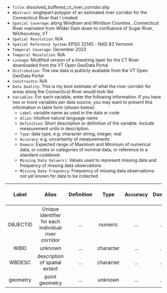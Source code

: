 - `Title`: dissolved_buffered_ct_river_corridor.shp
- `Abstract`: singlepart polygon of an estimated river corridor for the Connecticut River that I created
- `Spatial Coverage`: along Windham and Windson Counties...Connecticut River mainstem from Wilder Dam down to confluence of Sugar River, NH/Ascutney, VT
- `Spatial Resolution`: N/A
- `Spatial Reference System`: EPSG 32145 - NAD 83 Vermont
- `Temporal Coverage`: December 2023
- `Temporal Resolution`: N/A
- `Lineage`: Modified version of a linestring layer for the CT River downloaded from the VT Open GeoData Portal 
- `Distribution`: The raw data is publicly available from the VT Open GeoData Portal
- `Constraints`: N/A
- `Data Quality`: This is my best estimate of what the river corridor for areas along the Connecticut River would look like
- `Variables`: For each variable, enter the following information. If you have two or more variables per data source, you may want to present this information in table form (shown below)
  - `Label`: variable name as used in the data or code
  - `Alias`: intuitive natural language name
  - `Definition`: Short description or definition of the variable. Include measurement units in description.
  - `Type`: data type, e.g. character string, integer, real
  - `Accuracy`: e.g. uncertainty of measurements
  - `Domain`: Expected range of Maximum and Minimum of numerical data, or codes or categories of nominal data, or reference to a standard codebook
  - `Missing Data Value(s)`: Values used to represent missing data and frequency of missing data observations
  - `Missing Data Frequency`: Frequency of missing data observations: not yet known for data to be collected

| Label | Alias | Definition | Type | Accuracy | Domain | Missing Data Value(s) | Missing Data Frequency |
| :--: | :--: | :--: | :--: | :--: | :--: | :--: | :--: |
| OBJECTID | Unique identifier for each individual river corridor| ... | numeric| ... | ... | n/a | n/a |
| WBID | unknown | ... | character| ... | ... | n/a | n/a |
| WBDESC| description of spatial extent | ... | character| ... | ... | n/a | n/a |
| geometry| point geometry| ... | unknown | ... | ... | n/a | n/a |
